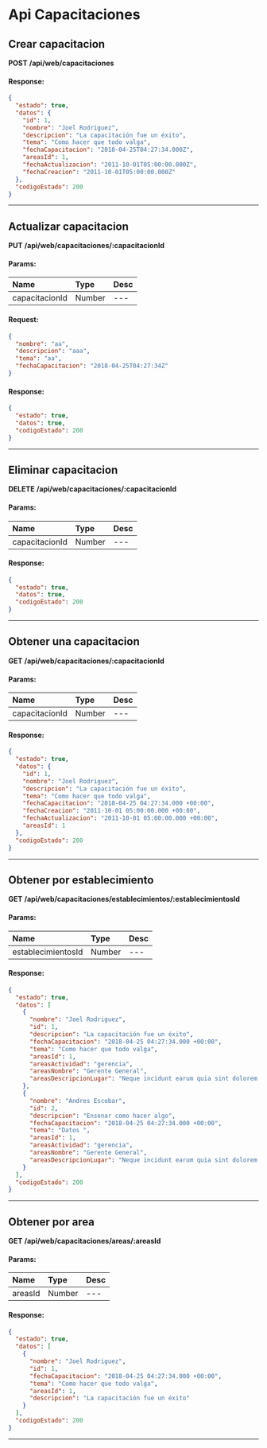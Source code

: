 # Api Capacitaciones

## Crear capacitacion

__POST__ __/api/web/capacitaciones__


#### Response:

```json
{
  "estado": true,
  "datos": {
    "id": 1,
    "nombre": "Joel Rodriguez",
    "descripcion": "La capacitación fue un éxito",
    "tema": "Como hacer que todo valga",
    "fechaCapacitacion": "2018-04-25T04:27:34.000Z",
    "areasId": 1,
    "fechaActualizacion": "2011-10-01T05:00:00.000Z",
    "fechaCreacion": "2011-10-01T05:00:00.000Z"
  },
  "codigoEstado": 200
}
```


___



## Actualizar capacitacion

__PUT__ __/api/web/capacitaciones/:capacitacionId__


#### Params:
| Name       | Type    | Desc |
| :--------- | :------ | :-------|
| capacitacionId | Number |   ---   |
	

#### Request:

```json
{
  "nombre": "aa",
  "descripcion": "aaa",
  "tema": "aa",
  "fechaCapacitacion": "2018-04-25T04:27:34Z"
}
```

#### Response:

```json
{
  "estado": true,
  "datos": true,
  "codigoEstado": 200
}
```


___



## Eliminar capacitacion

__DELETE__ __/api/web/capacitaciones/:capacitacionId__


#### Params:
| Name       | Type    | Desc |
| :--------- | :------ | :-------|
| capacitacionId | Number |   ---   |
	

#### Response:

```json
{
  "estado": true,
  "datos": true,
  "codigoEstado": 200
}
```


___



## Obtener una capacitacion

__GET__ __/api/web/capacitaciones/:capacitacionId__


#### Params:
| Name       | Type    | Desc |
| :--------- | :------ | :-------|
| capacitacionId | Number |   ---   |
	

#### Response:

```json
{
  "estado": true,
  "datos": {
    "id": 1,
    "nombre": "Joel Rodriguez",
    "descripcion": "La capacitación fue un éxito",
    "tema": "Como hacer que todo valga",
    "fechaCapacitacion": "2018-04-25 04:27:34.000 +00:00",
    "fechaCreacion": "2011-10-01 05:00:00.000 +00:00",
    "fechaActualizacion": "2011-10-01 05:00:00.000 +00:00",
    "areasId": 1
  },
  "codigoEstado": 200
}
```


___



## Obtener por establecimiento

__GET__ __/api/web/capacitaciones/establecimientos/:establecimientosId__


#### Params:
| Name       | Type    | Desc |
| :--------- | :------ | :-------|
| establecimientosId | Number |   ---   |
	

#### Response:

```json
{
  "estado": true,
  "datos": [
    {
      "nombre": "Joel Rodriguez",
      "id": 1,
      "descripcion": "La capacitación fue un éxito",
      "fechaCapacitacion": "2018-04-25 04:27:34.000 +00:00",
      "tema": "Como hacer que todo valga",
      "areasId": 1,
      "areasActividad": "gerencia",
      "areasNombre": "Gerente General",
      "areasDescripcionLugar": "Neque incidunt earum quia sint dolorem dolores ut amet."
    },
    {
      "nombre": "Andres Escobar",
      "id": 2,
      "descripcion": "Ensenar como hacer algo",
      "fechaCapacitacion": "2018-04-25 04:27:34.000 +00:00",
      "tema": "Datos ",
      "areasId": 1,
      "areasActividad": "gerencia",
      "areasNombre": "Gerente General",
      "areasDescripcionLugar": "Neque incidunt earum quia sint dolorem dolores ut amet."
    }
  ],
  "codigoEstado": 200
}
```


___



## Obtener por area

__GET__ __/api/web/capacitaciones/areas/:areasId__


#### Params:
| Name       | Type    | Desc |
| :--------- | :------ | :-------|
| areasId | Number |   ---   |
	

#### Response:

```json
{
  "estado": true,
  "datos": [
    {
      "nombre": "Joel Rodriguez",
      "id": 1,
      "fechaCapacitacion": "2018-04-25 04:27:34.000 +00:00",
      "tema": "Como hacer que todo valga",
      "areasId": 1,
      "descripcion": "La capacitación fue un éxito"
    }
  ],
  "codigoEstado": 200
}
```


___



